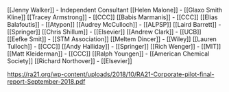 [[Jenny Walker]] - Independent Consultant 
[[Helen Malone]] - [[Glaxo Smith Kline]]
[[Tracey Armstrong]] - [[CCC]]
[[Babis Marmanis]] - [[CCC]]
[[Elias Balafoutis]] - [[Atypon]]
[[Audrey McCulloch]] - [[ALPSP]]
[[Laird Barrett]] - [[Springer]]
[[Chris Shillum]] - [[Elsevier]]
[[Andrew Clark]] - [[UCB]]
[[Eefke Smit]] - [[STM Association]]
[[Meltem Dincer]] - [[Wiley]]
[[Lauren Tulloch]] - [[CCC]]
[[Andy Halliday]] - [[Springer]]
[[Rich Wenger]] - [[MIT]]
[[Matt Kleiderman]] - [[CCC]]
[[Ralph Youngen]] - [[American Chemical Society]]
[[Richard Northover]] - [[Elsevier]]

https://ra21.org/wp-content/uploads/2018/10/RA21-Corporate-pilot-final-report-September-2018.pdf